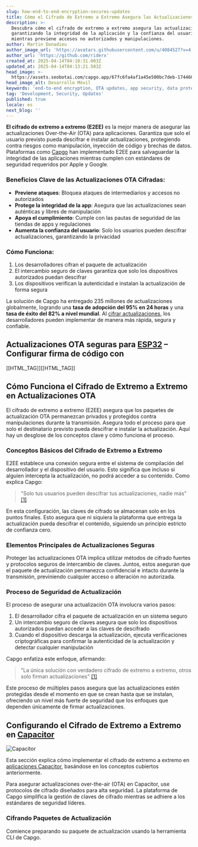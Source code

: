 ```yaml
---
slug: how-end-to-end-encryption-secures-updates
title: Cómo el Cifrado de Extremo a Extremo Asegura las Actualizaciones
description: >-
  Descubra cómo el cifrado de extremo a extremo asegura las actualizaciones OTA,
  garantizando la integridad de la aplicación y la confianza del usuario
  mientras previene accesos no autorizados y manipulaciones.
author: Martin Donadieu
author_image_url: 'https://avatars.githubusercontent.com/u/4084527?v=4'
author_url: 'https://github.com/riderx'
created_at: 2025-04-14T04:10:31.003Z
updated_at: 2025-04-14T04:13:21.503Z
head_image: >-
  https://assets.seobotai.com/capgo.app/67fc6fa4af1a45e500bc7deb-1744604001503.jpg
head_image_alt: Desarrollo Móvil
keywords: 'end-to-end encryption, OTA updates, app security, data protection, user trust'
tag: 'Development, Security, Updates'
published: true
locale: es
next_blog: ''
---
```


**El cifrado de extremo a extremo (E2EE)** es la mejor manera de asegurar las actualizaciones Over-the-Air (OTA) para aplicaciones. Garantiza que solo el usuario previsto pueda descifrar e instalar actualizaciones, protegiendo contra riesgos como manipulación, inyección de código y brechas de datos. Plataformas como [Capgo](https://capgo.app/) han implementado E2EE para salvaguardar la integridad de las aplicaciones mientras cumplen con estándares de seguridad requeridos por Apple y Google.

### Beneficios Clave de las Actualizaciones OTA Cifradas:

- **Previene ataques**: Bloquea ataques de intermediarios y accesos no autorizados
- **Protege la integridad de la app**: Asegura que las actualizaciones sean auténticas y libres de manipulación
- **Apoya el cumplimiento**: Cumple con las pautas de seguridad de las tiendas de apps y regulaciones
- **Aumenta la confianza del usuario**: Solo los usuarios pueden descifrar actualizaciones, garantizando la privacidad

### Cómo Funciona:

1. Los desarrolladores cifran el paquete de actualización
2. El intercambio seguro de claves garantiza que solo los dispositivos autorizados puedan descifrar
3. Los dispositivos verifican la autenticidad e instalan la actualización de forma segura

La solución de Capgo ha entregado 235 millones de actualizaciones globalmente, logrando una **tasa de adopción del 95% en 24 horas** y una **tasa de éxito del 82% a nivel mundial**. Al [cifrar actualizaciones](https://capgo.app/blog/introducing-end-to-end-security-to-capacitor-updater-with-code-signing/), los desarrolladores pueden implementar de manera más rápida, segura y confiable.

## Actualizaciones OTA seguras para [ESP32](https://enwikipediaorg/wiki/ESP32) – Configurar firma de código con

[[HTML_TAG]][[HTML_TAG]]

## Cómo Funciona el Cifrado de Extremo a Extremo en Actualizaciones OTA

El cifrado de extremo a extremo (E2EE) asegura que los paquetes de actualización OTA permanezcan privados y protegidos contra manipulaciones durante la transmisión. Asegura todo el proceso para que solo el destinatario previsto pueda descifrar e instalar la actualización. Aquí hay un desglose de los conceptos clave y cómo funciona el proceso.

### Conceptos Básicos del Cifrado de Extremo a Extremo

E2EE establece una conexión segura entre el sistema de compilación del desarrollador y el dispositivo del usuario. Esto significa que incluso si alguien intercepta la actualización, no podrá acceder a su contenido. Como explica Capgo:

> "Solo tus usuarios pueden descifrar tus actualizaciones, nadie más" [\[1\]](https://capgo.app/)

En esta configuración, las claves de cifrado se almacenan solo en los puntos finales. Esto asegura que ni siquiera la plataforma que entrega la actualización pueda descifrar el contenido, siguiendo un principio estricto de confianza cero.

### Elementos Principales de Actualizaciones Seguras

Proteger las actualizaciones OTA implica utilizar métodos de cifrado fuertes y protocolos seguros de intercambio de claves. Juntos, estos aseguran que el paquete de actualización permanezca confidencial e intacto durante la transmisión, previniendo cualquier acceso o alteración no autorizada.

### Proceso de Seguridad de Actualización

El proceso de asegurar una actualización OTA involucra varios pasos:

1. El desarrollador cifra el paquete de actualización en un sistema seguro
2. Un intercambio seguro de claves asegura que solo los dispositivos autorizados puedan acceder a las claves de descifrado
3. Cuando el dispositivo descarga la actualización, ejecuta verificaciones criptográficas para confirmar la autenticidad de la actualización y detectar cualquier manipulación

Capgo enfatiza este enfoque, afirmando:

> "La única solución con verdadero cifrado de extremo a extremo, otros solo firman actualizaciones" [\[1\]](https://capgo.app/)

Este proceso de múltiples pasos asegura que las actualizaciones estén protegidas desde el momento en que se crean hasta que se instalan, ofreciendo un nivel más fuerte de seguridad que los enfoques que dependen únicamente de firmar actualizaciones.

## Configurando el Cifrado de Extremo a Extremo en [Capacitor](https://capacitorjs.com/)

![Capacitor](https://assets.seobotai.com/capgo.app/67fc6fa4af1a45e500bc7deb/7e137b9b90adb3934b29b03381f213c1.jpg)

Esta sección explica cómo implementar el cifrado de extremo a extremo en [aplicaciones Capacitor](https://capgo.app/blog/capacitor-comprehensive-guide/), basándose en los conceptos cubiertos anteriormente.

Para asegurar actualizaciones over-the-air (OTA) en Capacitor, use protocolos de cifrado diseñados para alta seguridad. La plataforma de Capgo simplifica la gestión de claves de cifrado mientras se adhiere a los estándares de seguridad líderes.

### Cifrando Paquetes de Actualización

Comience preparando su paquete de actualización usando la herramienta CLI de Capgo.